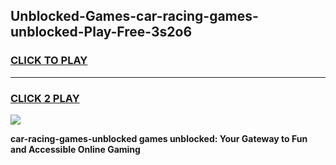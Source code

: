 
## Unblocked-Games-car-racing-games-unblocked-Play-Free-3s2o6
<h3>
<a href="https://premium76.site?title=car-racing-games-unblocked&ref=23A">CLICK TO PLAY</a></h3>
<hr>

<h3>
<a href="https://premium76.site?title=car-racing-games-unblocked&ref=23A">CLICK 2 PLAY</a>
  
</h3>

<a href="https://premium76.site?title=car-racing-games-unblocked&ref=23A"><img src="https://clearcache.store/games.png"></a>


**car-racing-games-unblocked games unblocked: Your Gateway to Fun and Accessible Online Gaming**
